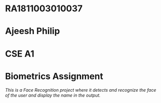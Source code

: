 # RA1811003010037
# Ajeesh Philip
# CSE A1
# Biometrics Assignment

###### This is a Face Recognition project where it detects and recognize the face of the user and display the name in the output.

